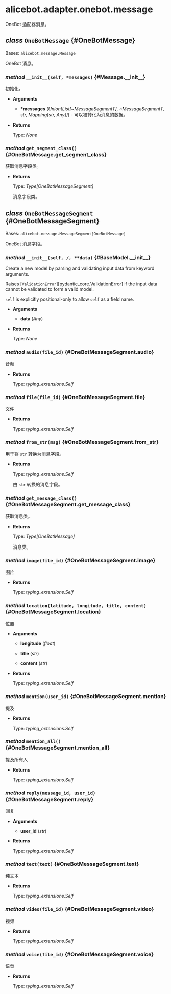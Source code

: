# alicebot.adapter.onebot.message

OneBot 适配器消息。

## _class_ `OneBotMessage` {#OneBotMessage}

Bases: `alicebot.message.Message`

OneBot 消息。

### _method_ `__init__(self, *messages)` {#Message.\_\_init\_\_}

初始化。

- **Arguments**

  - **\*messages** (_Union\[List\[~MessageSegmentT\], ~MessageSegmentT, str, Mapping\[str, Any\]\]_) - 可以被转化为消息的数据。

- **Returns**

  Type: _None_

### _method_ `get_segment_class()` {#OneBotMessage.get\_segment\_class}

获取消息字段类。

- **Returns**

  Type: _Type\[OneBotMessageSegment\]_

  消息字段类。

## _class_ `OneBotMessageSegment` {#OneBotMessageSegment}

Bases: `alicebot.message.MessageSegment[OneBotMessage]`

OneBot 消息字段。

### _method_ `__init__(self, /, **data)` {#BaseModel.\_\_init\_\_}

Create a new model by parsing and validating input data from keyword arguments.

Raises [`ValidationError`][pydantic_core.ValidationError] if the input data cannot be
validated to form a valid model.

`self` is explicitly positional-only to allow `self` as a field name.

- **Arguments**

  - **data** (_Any_)

- **Returns**

  Type: _None_

### _method_ `audio(file_id)` {#OneBotMessageSegment.audio}

音频

- **Returns**

  Type: _typing\_extensions.Self_

### _method_ `file(file_id)` {#OneBotMessageSegment.file}

文件

- **Returns**

  Type: _typing\_extensions.Self_

### _method_ `from_str(msg)` {#OneBotMessageSegment.from\_str}

用于将 `str` 转换为消息字段。

- **Returns**

  Type: _typing\_extensions.Self_

  由 `str` 转换的消息字段。

### _method_ `get_message_class()` {#OneBotMessageSegment.get\_message\_class}

获取消息类。

- **Returns**

  Type: _Type\[OneBotMessage\]_

  消息类。

### _method_ `image(file_id)` {#OneBotMessageSegment.image}

图片

- **Returns**

  Type: _typing\_extensions.Self_

### _method_ `location(latitude, longitude, title, content)` {#OneBotMessageSegment.location}

位置

- **Arguments**

  - **longitude** (_float_)

  - **title** (_str_)

  - **content** (_str_)

- **Returns**

  Type: _typing\_extensions.Self_

### _method_ `mention(user_id)` {#OneBotMessageSegment.mention}

提及

- **Returns**

  Type: _typing\_extensions.Self_

### _method_ `mention_all()` {#OneBotMessageSegment.mention\_all}

提及所有人

- **Returns**

  Type: _typing\_extensions.Self_

### _method_ `reply(message_id, user_id)` {#OneBotMessageSegment.reply}

回复

- **Arguments**

  - **user\_id** (_str_)

- **Returns**

  Type: _typing\_extensions.Self_

### _method_ `text(text)` {#OneBotMessageSegment.text}

纯文本

- **Returns**

  Type: _typing\_extensions.Self_

### _method_ `video(file_id)` {#OneBotMessageSegment.video}

视频

- **Returns**

  Type: _typing\_extensions.Self_

### _method_ `voice(file_id)` {#OneBotMessageSegment.voice}

语音

- **Returns**

  Type: _typing\_extensions.Self_
